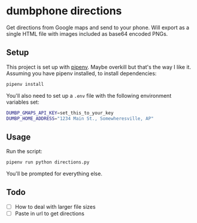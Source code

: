 # dumbphone directions

Get directions from Google maps and send to your phone. Will export as a single HTML file with images included as base64 encoded PNGs.

## Setup

This project is set up with [pipenv](https://github.com/kennethreitz/pipenv). Maybe overkill but that's the way I like it. Assuming you have pipenv installed, to install dependencies:

```bash
pipenv install
```

You'll also need to set up a `.env` file with the following environment variables set:

```bash
DUMBP_GMAPS_API_KEY=set_this_to_your_key
DUMBP_HOME_ADDRESS="1234 Main St., Somewheresville, AP"
```

## Usage

Run the script:

```bash
pipenv run python directions.py
```

You'll be prompted for everything else.

## Todo

- [ ] How to deal with larger file sizes
- [ ] Paste in url to get directions
